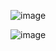 ![image](https://user-images.githubusercontent.com/76067475/233815630-9f5e6cc7-cfe4-4ff7-9f4e-ebd2028fd6b4.png)

![image](https://user-images.githubusercontent.com/76067475/233815610-abe4a884-f275-4f42-bbe9-9649cbd48cbe.png)
